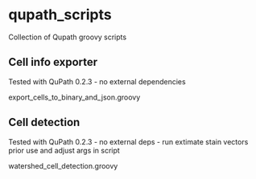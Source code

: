 # qupath_scripts

Collection of Qupath groovy scripts

## Cell info exporter

Tested with QuPath 0.2.3 - no external dependencies

export_cells_to_binary_and_json.groovy

## Cell detection

Tested with QuPath 0.2.3 - no external deps - run extimate stain vectors prior use and adjust args in script

watershed_cell_detection.groovy
